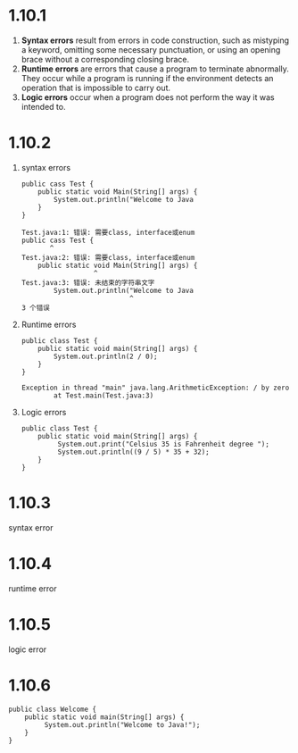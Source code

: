# 1.10.1

1. **Syntax errors** result from errors in code construction, such as mistyping a keyword, omitting some necessary punctuation, or using an opening brace without a corresponding closing brace.
2. **Runtime errors** are errors that cause a program to terminate abnormally. They occur while a program is running if the environment detects an operation that is impossible to carry out.
3. **Logic errors** occur when a program does not perform the way it was intended to.

# 1.10.2

1. syntax errors

   ```
   public cass Test {
       public static void Main(String[] args) {
           System.out.println("Welcome to Java
       }
   }
   ```

   ```
   Test.java:1: 错误: 需要class, interface或enum
   public cass Test {
          ^
   Test.java:2: 错误: 需要class, interface或enum
       public static void Main(String[] args) {
                     ^
   Test.java:3: 错误: 未结束的字符串文字
           System.out.println("Welcome to Java
                              ^
   3 个错误
   
   ```

   

2. Runtime errors

   ```
   public class Test {
       public static void main(String[] args) {
           System.out.println(2 / 0);
       }
   }
   ```

   ```
   Exception in thread "main" java.lang.ArithmeticException: / by zero
           at Test.main(Test.java:3)
   
   ```

3. Logic errors

   ```
   public class Test {
       public static void main(String[] args) {
            System.out.print("Celsius 35 is Fahrenheit degree ");
            System.out.println((9 / 5) * 35 + 32);
       }
   }
   ```

# 1.10.3

syntax error

# 1.10.4

runtime error

# 1.10.5

logic error

# 1.10.6

```
public class Welcome {
    public static void main(String[] args) {
         System.out.println("Welcome to Java!");
    }
}
```